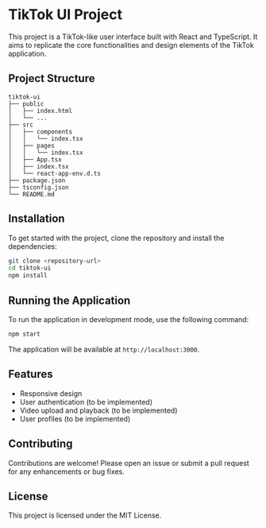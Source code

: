 # TikTok UI Project

This project is a TikTok-like user interface built with React and TypeScript. It aims to replicate the core functionalities and design elements of the TikTok application.

## Project Structure

```
tiktok-ui
├── public
│   ├── index.html
│   └── ...
├── src
│   ├── components
│   │   └── index.tsx
│   ├── pages
│   │   └── index.tsx
│   ├── App.tsx
│   ├── index.tsx
│   └── react-app-env.d.ts
├── package.json
├── tsconfig.json
└── README.md
```

## Installation

To get started with the project, clone the repository and install the dependencies:

```bash
git clone <repository-url>
cd tiktok-ui
npm install
```

## Running the Application

To run the application in development mode, use the following command:

```bash
npm start
```

The application will be available at `http://localhost:3000`.

## Features

- Responsive design
- User authentication (to be implemented)
- Video upload and playback (to be implemented)
- User profiles (to be implemented)

## Contributing

Contributions are welcome! Please open an issue or submit a pull request for any enhancements or bug fixes.

## License

This project is licensed under the MIT License.